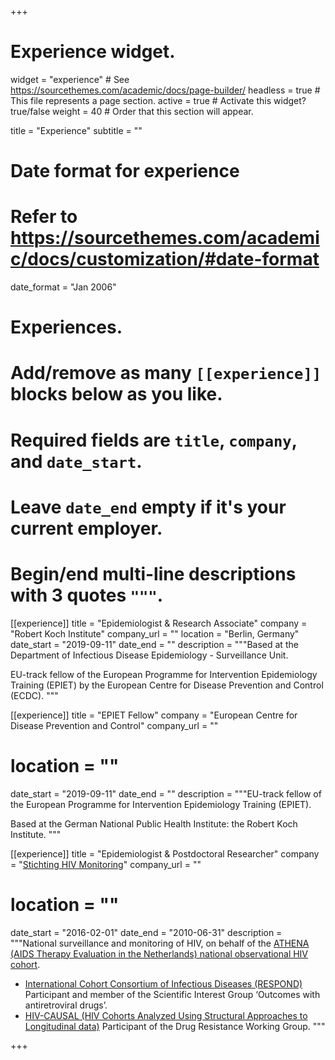+++
# Experience widget.
widget = "experience"  # See https://sourcethemes.com/academic/docs/page-builder/
headless = true  # This file represents a page section.
active = true  # Activate this widget? true/false
weight = 40  # Order that this section will appear.

title = "Experience"
subtitle = ""

# Date format for experience
#   Refer to https://sourcethemes.com/academic/docs/customization/#date-format
date_format = "Jan 2006"

# Experiences.
#   Add/remove as many `[[experience]]` blocks below as you like.
#   Required fields are `title`, `company`, and `date_start`.
#   Leave `date_end` empty if it's your current employer.
#   Begin/end multi-line descriptions with 3 quotes `"""`.
[[experience]]
  title = "Epidemiologist & Research Associate"
  company = "Robert Koch Institute"
  company_url = ""
  location = "Berlin, Germany"
  date_start = "2019-09-11"
  date_end = ""
  description = """Based at the Department of Infectious Disease Epidemiology - Surveillance Unit. 

EU-track fellow of the European Programme for Intervention Epidemiology Training (EPIET) by the European Centre for Disease Prevention and Control (ECDC).
"""

[[experience]]
  title = "EPIET Fellow"
  company = "European Centre for Disease Prevention and Control"
  company_url = ""
#  location = ""
  date_start = "2019-09-11"
  date_end = ""
  description = """EU-track fellow of the European Programme for Intervention Epidemiology Training (EPIET). 

Based at the German National Public Health Institute: the Robert Koch Institute.
"""

[[experience]]
  title = "Epidemiologist & Postdoctoral Researcher"
  company = "[Stichting HIV Monitoring](https://www.hiv-monitoring.nl/en)"
  company_url = ""
#  location = ""
  date_start = "2016-02-01"
  date_end = "2010-06-31"
  description = """National surveillance and monitoring of HIV, on behalf of the [ATHENA (AIDS Therapy Evaluation in the Netherlands) national observational HIV cohort](https://bmjopen.bmj.com/content/8/9/e022516).

- [International Cohort Consortium of Infectious Diseases (RESPOND)](https://chip.dk/Studies/RESPOND/About) 
Participant and member of the Scientific Interest Group ‘Outcomes with antiretroviral 
drugs’.
- [HIV-CAUSAL (HIV Cohorts Analyzed Using Structural Approaches to Longitudinal data)](https://www.hsph.harvard.edu/miguel-hernan/hiv-causal-collaboration/) 
Participant of the Drug Resistance Working Group.
"""

+++
